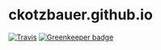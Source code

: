 # ckotzbauer.github.io

[![Travis](https://img.shields.io/travis/ckotzbauer/ckotzbauer.github.io.svg?branch=source)](https://travis-ci.org/ckotzbauer/ckotzbauer.github.io)
[![Greenkeeper badge](https://badges.greenkeeper.io/ckotzbauer/ckotzbauer.github.io.svg)](https://greenkeeper.io/)

